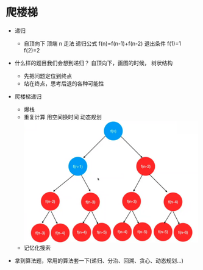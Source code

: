 # 爬楼梯

- 递归
  - 自顶向下 顶端 n 走法
    递归公式
    f(n)=f(n-1)+f(n-2)
    退出条件
    f(1)=1
    f(2)=2

- 什么样的题目我们会想到递归？
   自顶向下，画图的时候， 树状结构
   - 先把问题定位到终点
   - 站在终点，思考后退的各种可能性
   
- 爬楼梯递归
  - 爆栈
  - 重复计算 用空间换时间 动态规划![alt text](image.png)
  - 记忆化搜索
  
- 拿到算法题，常用的算法套一下(递归、分治、回溯、贪心、动态规划...)
